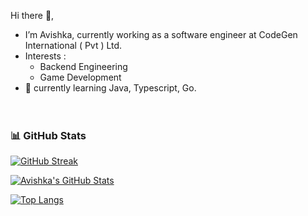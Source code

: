 Hi there 👋,<br>
- I’m Avishka, currently working as a software engineer at CodeGen International ( Pvt ) Ltd.<br>
- Interests : <br>
  - Backend Engineering<br> 
  - Game Development<br>
- 🌱 currently learning Java, Typescript, Go.<br><br><br>

### 📊 GitHub Stats

<!-- Contribution Streak -->
[![GitHub Streak](https://streak-stats.demolab.com/?user=AvishkaWeebadde&theme=default)](https://git.io/streak-stats)

<!-- Overall Stats -->
[![Avishka's GitHub Stats](https://github-readme-stats.vercel.app/api?username=AvishkaWeebadde&show_icons=true&theme=default)](https://github.com/anuraghazra/github-readme-stats)

<!-- Top Languages -->
[![Top Langs](https://github-readme-stats.vercel.app/api/top-langs/?username=AvishkaWeebadde&layout=compact&langs_count=10&theme=default)](https://github.com/anuraghazra/github-readme-stats)
